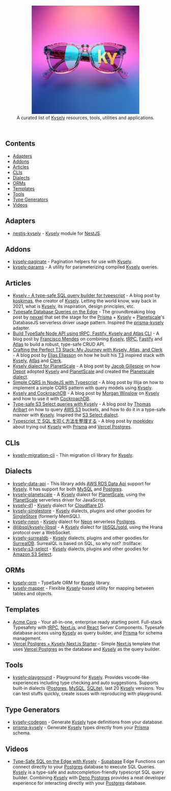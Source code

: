 <p align="center">
  <img src="art.png" />
  <br>
  <span>A curated list of <a href="https://kysely.dev" target="_blank">Kysely</a> resources, tools, utilities and applications.</span>
</p>

<br>

## Contents

- [Adapters](#adapters)
- [Addons](#addons)
- [Articles](#articles)
- [CLIs](#clis)
- [Dialects](#dialects)
- [ORMs](#orms)
- [Templates](#templates)
- [Tools](#tools)
- [Type Generators](#type-generators)
- [Videos](#videos)

## Adapters

- [nestjs-kysely](https://github.com/kazu728/nestjs-kysely) - [Kysely](https://kysely.dev) module for [NestJS](https://nestjs.com/).

## Addons

- [kysely-paginate](https://github.com/charlie-hadden/kysely-paginate) - Pagination helpers for use with [Kysely](https://kysely.dev).
- [kysely-params](https://github.com/jtlapp/kysely-params) - A utility for parameterizing compiled [Kysely](https://kysely.dev) queries.

## Articles

- [Kysely - A type-safe SQL query builder for typescript](https://www.jakso.me/blog/kysely-a-type-safe-sql-query-builder-for-typescript) - A blog post by [koskimas](https://github.com/koskimas), the creator of [Kysely](https://kysely.dev). Letting the world know, way back in 2021, what is [Kysely](https://kysely.dev), its inspiration, design principles, etc.
- [Typesafe Database Queries on the Edge](https://www.nexxel.dev/blog/typesafe-database) - The groundbreaking blog post by [nexxel](https://twitter.com/nexxeln) that set the stage for the [Prisma](https://www.prisma.io) + [Kysely](https://kysely.dev) + [Planetscale](https://planetscale.com)'s DatabaseJS serverless driver usage pattern. Inspired the [prisma-kysely](https://github.com/valtyr/prisma-kysely) adapter.
- [Build TypeSafe Node API using tRPC, Fastify, Kysely and Atlas CLI](https://dev.to/franciscomendes10866/build-typesafe-node-api-using-trpc-fastify-kysely-and-atlas-cli-580c) - A blog post by [Francisco Mendes](https://github.com/FranciscoMendes10866) on combining [Kysely](https://kysely.dev), [tRPC](https://trpc.io), [Fastify](https://www.fastify.io) and [Atlas](https://atlasgo.io/) to build a robust, type-safe CRUD API.
- [Crafting the Perfect T3 Stack: My Journey with Kysely, Atlas, and Clerk](https://eliasson.me/articles/crafting-the-perfect-t3-stack-my-journey-with-kysely-atlas-and-clerk) - A blog post by [Elias Eliasson](https://twitter.com/elitasson) on how he built his [T3](https://create.t3.gg) inspired stack with [Kysely](https://kysely.dev), [Atlas](https://atlasgo.io/) and [Clerk](https://clerk.dev).
- [Kysely dialect for PlanetScale](https://depot.dev/blog/kysely-dialect-planetscale) - A blog post by [Jacob Gillespie](https://twitter.com/jacobwgillespie) on how [Depot](https://depot.dev) adopted [Kysely](https://kysely.dev) and [PlanetScale](https://planetscale.com/) and created the [Planetscale dialect](https://github.com/depot/kysely-planetscale).
- [Simple CQRS in NodeJS with Typescript](https://itnext.io/simple-cqrs-in-nodejs-with-typescript-6da6d3e8a420) - A blog post by Illija on how to implement a simple CQRS pattern with query models using [Kysely](https://kysely.dev).
- [Kysely and CockroachDB](https://morgans-blog.deno.dev/kysely-crdb) - A blog post by [Morgan Winslow](https://github.com/mowinslow2) on [Kysely](https://kysely.dev) and how to use it with [CockroachDB](https://www.cockroachlabs.com).
- [Type-safe S3 Select queries with Kysely](https://dev.to/kumo/type-safe-s3-select-queries-with-kysely-4ge0) - A blog post by [Thomas Aribart](https://twitter.com/aribartt) on how to query [AWS S3](https://aws.amazon.com/s3) buckets, and how to do it in a type-safe manner with [Kysely](https://kysely.dev). Inspired the [S3 Select dialect](https://github.com/igalklebanov/kysely-s3-select).
- [Typescript で SQL を叩く方法を整理する](https://zenn.dev/moekidev/articles/d3db4dc362b93d) - A blog post by [moekidev](https://twitter.com/moekidev) about trying out [Kysely](https://kysely.dev) with [Prisma](https://www.prisma.io) and [Vercel Postgres](https://vercel.com/postgres).

## CLIs

- [kysely-migration-cli](https://github.com/acro5piano/kysely-migration-cli) - Thin migration cli library for [Kysely](https://kysely.dev).

## Dialects

- [kysely-data-api](https://github.com/serverless-stack/kysely-data-api) - This library adds [AWS RDS Data Api](https://docs.aws.amazon.com/rdsdataservice/latest/APIReference/Welcome.html) support for [Kysely](https://kysely.dev). It has support for both [MySQL](https://www.mysql.com) and [Postgres](https://www.postgresql.org).
- [kysely-planetscale](https://github.com/depot/kysely-planetscale) - A [Kysely](https://kysely.dev) dialect for [PlanetScale](https://planetscale.com), using the [PlanetScale](https://planetscale.com) serverless driver for JavaScript.
- [kysely-d1](https://github.com/aidenwallis/kysely-d1) - [Kysely](https://kysely.dev) dialect for [Cloudflare D1](https://developers.cloudflare.com/d1).
- [kysely-singlestore](https://github.com/igalklebanov/kysely-singlestore) - [Kysely](https://kysely.dev) dialects, plugins and other goodies for [SingleStore](https://www.singlestore.com) (formerly MemSQL).
- [kysely-neon](https://github.com/seveibar/kysely-neon) - [Kysely](https://kysely.dev) dialect for [Neon](https://neon.tech) serverless [Postgres](https://www.postgresql.org).
- [@libsql/kysely-libsql](https://github.com/libsql/kysely-libsql) - A [Kysely](https://kysely.dev) dialect for [libSQL/sqld](https://github.com/libsql/sqld), using the Hrana protocol over a WebSocket.
- [kysely-surrealdb](https://github.com/igalklebanov/kysely-surrealdb) - [Kysely](https://kysely.dev) dialects, plugins and other goodies for [SurrealDB](https://surrealdb.com). SurrealQL is based on SQL, so why not? :trollface:
- [kysely-s3-select](https://github.com/igalklebanov/kysely-s3-select) - [Kysely](https://kysely.dev) dialects, plugins and other goodies for [Amazon S3 Select](https://docs.aws.amazon.com/AmazonS3/latest/userguide/selecting-content-from-objects.html).

## ORMs

- [kysely-orm](https://github.com/seeden/kysely-orm) - TypeSafe ORM for [Kysely](https://kysely.dev) library.
- [kysely-mapper](https://github.com/jtlapp/kysely-mapper) - Flexible [Kysely](https://kysely.dev)-based utility for mapping between tables and objects.

## Templates

- [Acme Corp](https://acme-corp.jumr.dev) - Your all-in-one, enterprise ready starting point. Full-stack Typesafety with [tRPC](https://trpc.io/), [Next.js](https://nextjs.org), and [React](https://react.dev) Server Components. Typesafe database access using [Kysely](https://kysely.dev) as query builder, and [Prisma](https://www.prisma.io) for schema management.
- [Vercel Postgres + Kysely Next.js Starter](https://vercel.com/templates/next.js/postgres-kysely) - Simple [Next.js](https://nextjs.org) template that uses [Vercel Postgres](https://vercel.com/postgres) as the database and [Kysely](https://kysely.dev) as the query builder.

## Tools

- [kysely-playground](https://kyse.link) - Playground for [Kysely](https://kysely.dev). Provides vscode-like experiences including type checking and auto suggestions. Supports built-in dialects ([Postgres](https://postgresql.org), [MySQL](https://www.mysql.com), [SQLite](https://sqlite.org)), last 20 [Kysely](https://kysely.dev) versions. You can test stuffs quickly, create issues with reproducing with playground.

## Type Generators

- [kysely-codegen](https://github.com/RobinBlomberg/kysely-codegen) - Generate [Kysely](https://kysely.dev) type definitions from your database.
- [prisma-kysely](https://github.com/valtyr/prisma-kysely) - Generate [Kysely](https://kysely.dev) types directly from your [Prisma](https://www.prisma.io) schema.

## Videos

- [Type-Safe SQL on the Edge with Kysely](https://youtu.be/zd9a_Lk3jAc) - [Supabase](https://supabase.com) Edge Functions can connect directly to your [Postgres](https://www.postgresql.org) database to execute SQL Queries. [Kysely](https://kysely.dev) is a type-safe and autocompletion-friendly typescript SQL query builder. Combining [Kysely](https://kysely.dev) with [Deno Postgres](https://deno-postgres.com) provides a neat developer experience for interacting directly with your [Postgres](https://www.postgresql.org) database.
